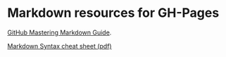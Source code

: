 # Markdown resources for GH-Pages

[GitHub Mastering Markdown Guide](https://guides.github.com/features/mastering-markdown/).

[Markdown Syntax cheat sheet (pdf)](https://guides.github.com/pdfs/markdown-cheatsheet-online.pdf)


